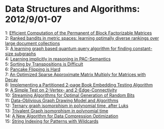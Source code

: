 # Data Structures and Algorithms: 2012/9/01-07  
1: [Efficient Computation of the Permanent of Block Factorizable Matrices](https://doi.org/10.48550/arXiv.1208.6589)  
2: [Ranked bandits in metric spaces: learning optimally diverse rankings  over large document collections](https://doi.org/10.48550/arXiv.1005.5197)  
3: [A learning graph based quantum query algorithm for finding constant-size  subgraphs](https://doi.org/10.48550/arXiv.1109.5135)  
4: [Learning implicitly in reasoning in PAC-Semantics](https://doi.org/10.48550/arXiv.1209.0056)  
5: [Sorting by Transpositions is Difficult](https://doi.org/10.48550/arXiv.1011.1157)  
6: [Pancake Flipping is Hard](https://doi.org/10.48550/arXiv.1111.0434)  
7: [An Optimized Sparse Approximate Matrix Multiply for Matrices with Decay](https://doi.org/10.48550/arXiv.1203.1692)  
8: [Implementing a Partitioned 2-page Book Embedding Testing Algorithm](https://doi.org/10.48550/arXiv.1209.0598)  
9: [A Simple Test on 2-Vertex- and 2-Edge-Connectivity](https://doi.org/10.48550/arXiv.1209.0700)  
10: [Streaming Algorithms for Optimal Generation of Random Bits](https://doi.org/10.48550/arXiv.1209.0730)  
11: [Data-Oblivious Graph Drawing Model and Algorithms](https://doi.org/10.48550/arXiv.1209.0756)  
12: [Ternary graph isomorphism in polynomial time, after Luks](https://doi.org/10.48550/arXiv.1209.0871)  
13: [Trivalent Graph isomorphism in polynomial time](https://doi.org/10.48550/arXiv.1209.1040)  
14: [A New Algorithm for Data Compression Optimization](https://doi.org/10.48550/arXiv.1209.1045)  
15: [String Indexing for Patterns with Wildcards](https://doi.org/10.48550/arXiv.1110.5236)  